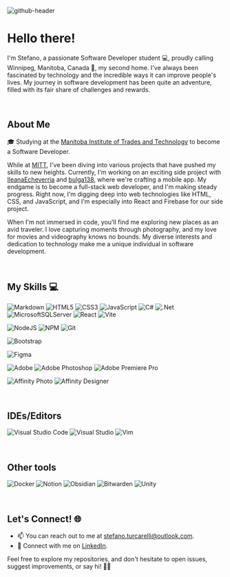 ![github-header](https://github.com/stefanoturcarelli/stefanoturcarelli/assets/67341828/ef527d75-282a-4f3a-8404-327e21eb0ecf)

# Hello there!

I'm Stefano, a passionate Software Developer student 💻, proudly calling Winnipeg, Manitoba, Canada 🍁, my second home. I've always been fascinated by technology and the incredible ways it can improve people's lives. My journey in software development has been quite an adventure, filled with its fair share of challenges and rewards.

<br>

## About Me

🎓 Studying at the [Manitoba Institute of Trades and Technology](https://mitt.ca/) to become a Software Developer.

While at [MITT](https://mitt.ca), I've been diving into various projects that have pushed my skills to new heights. Currently, I'm working on an exciting side project with [IleanaEcheverria](https://github.com/IleanaEcheverria) and [bulga138](https://github.com/bulga138), where we're crafting a mobile app. My endgame is to become a full-stack web developer, and I'm making steady progress. Right now, I'm digging deep into web technologies like HTML, CSS, and JavaScript, and I'm especially into React and Firebase for our side project.

When I'm not immersed in code, you'll find me exploring new places as an avid traveler. I love capturing moments through photography, and my love for movies and videography knows no bounds. My diverse interests and dedication to technology make me a unique individual in software development.

<br>

## My Skills 💻

![Markdown](https://img.shields.io/badge/markdown-%23000000.svg?style=for-the-badge&logo=markdown&logoColor=white)
![HTML5](https://img.shields.io/badge/html5-%23E34F26.svg?style=for-the-badge&logo=html5&logoColor=white)
![CSS3](https://img.shields.io/badge/css3-%231572B6.svg?style=for-the-badge&logo=css3&logoColor=white)
![JavaScript](https://img.shields.io/badge/javascript-%23323330.svg?style=for-the-badge&logo=javascript&logoColor=%23F7DF1E)
![C#](https://img.shields.io/badge/c%23-%23239120.svg?style=for-the-badge&logo=csharp&logoColor=white)
![.Net](https://img.shields.io/badge/.NET-5C2D91?style=for-the-badge&logo=.net&logoColor=white)
![MicrosoftSQLServer](https://img.shields.io/badge/Microsoft%20SQL%20Server-CC2927?style=for-the-badge&logo=microsoft%20sql%20server&logoColor=white)
![React](https://img.shields.io/badge/react-%2320232a.svg?style=for-the-badge&logo=react&logoColor=%2361DAFB)
![Vite](https://img.shields.io/badge/vite-%23646CFF.svg?style=for-the-badge&logo=vite&logoColor=white)

![NodeJS](https://img.shields.io/badge/node.js-6DA55F?style=for-the-badge&logo=node.js&logoColor=white)
![NPM](https://img.shields.io/badge/NPM-%23CB3837.svg?style=for-the-badge&logo=npm&logoColor=white)
![Git](https://img.shields.io/badge/git-%23F05033.svg?style=for-the-badge&logo=git&logoColor=white)

![Bootstrap](https://img.shields.io/badge/bootstrap-%238511FA.svg?style=for-the-badge&logo=bootstrap&logoColor=white)

![Figma](https://img.shields.io/badge/figma-%23F24E1E.svg?style=for-the-badge&logo=figma&logoColor=white)


![Adobe](https://img.shields.io/badge/adobe-%23FF0000.svg?style=for-the-badge&logo=adobe&logoColor=white)
![Adobe Photoshop](https://img.shields.io/badge/adobe%20photoshop-%2331A8FF.svg?style=for-the-badge&logo=adobe%20photoshop&logoColor=white)
![Adobe Premiere Pro](https://img.shields.io/badge/Adobe%20Premiere%20Pro-9999FF.svg?style=for-the-badge&logo=Adobe%20Premiere%20Pro&logoColor=white)


![Affinity Photo](https://img.shields.io/badge/affinityphoto-%237E4DD2.svg?style=for-the-badge&logo=affinity-photo&logoColor=white)
![Affinity Designer](https://img.shields.io/badge/affinity%20desginer-%231B72BE.svg?style=for-the-badge&logo=affinity-designer&logoColor=white)

<br>

## IDEs/Editors

![Visual Studio Code](https://img.shields.io/badge/Visual%20Studio%20Code-0078d7.svg?style=for-the-badge&logo=visual-studio-code&logoColor=white)
![Visual Studio](https://img.shields.io/badge/Visual%20Studio-5C2D91.svg?style=for-the-badge&logo=visual-studio&logoColor=white)
![Vim](https://img.shields.io/badge/VIM-%2311AB00.svg?style=for-the-badge&logo=vim&logoColor=white)

<br>

## Other tools

![Docker](https://img.shields.io/badge/docker-%230db7ed.svg?style=for-the-badge&logo=docker&logoColor=white)
![Notion](https://img.shields.io/badge/Notion-%23000000.svg?style=for-the-badge&logo=notion&logoColor=white)
![Obsidian](https://img.shields.io/badge/Obsidian-%23483699.svg?style=for-the-badge&logo=obsidian&logoColor=white)
![Bitwarden](https://img.shields.io/badge/bitwarden-%23175DDC.svg?style=for-the-badge&logo=bitwarden&logoColor=white)
![Unity](https://img.shields.io/badge/unity-%23000000.svg?style=for-the-badge&logo=unity&logoColor=white)

<br>

## Let's Connect! 🌐

- 📫 You can reach out to me at [stefano.turcarelli@outlook.com](mailto:stefano.turcarelli@outlook.com).
- 📱 Connect with me on [LinkedIn](https://www.linkedin.com/in/stefanoturcarelli).

Feel free to explore my repositories, and don't hesitate to open issues, suggest improvements, or say hi! 🚀✨

<br>

